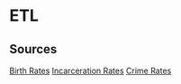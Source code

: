 # ETL
## Sources
[Birth Rates](https://www.kaggle.com/cdc/nchs-births-and-birth-rates-data)
[Incarceration Rates](https://commons.wikimedia.org/wiki/File:U.S._incarceration_rates_1925_onwards.png)
[Crime Rates](https://www.ucrdatatool.gov/Search/Crime/State/StatebyState.cfm)
